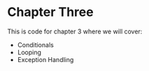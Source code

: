 # Chapter Three

This is code for chapter 3 where we will cover:

* Conditionals
* Looping
* Exception Handling
